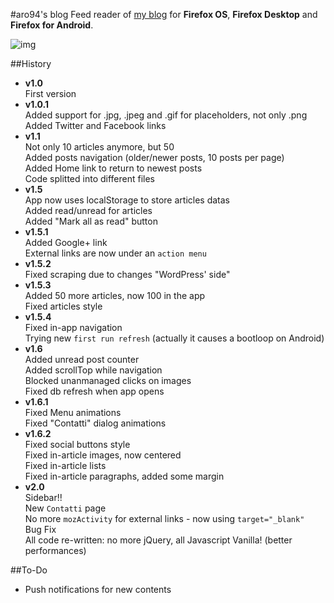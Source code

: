 #aro94's blog
Feed reader of [my blog](http://aro94.altervista.org) for __Firefox OS__, __Firefox Desktop__ and __Firefox for Android__.   
   
![img](http://i.imgur.com/q98kP4G.png)   

##History
- __v1.0__   
First version   
- __v1.0.1__   
Added support for .jpg, .jpeg and .gif for placeholders, not only .png   
Added Twitter and Facebook links   
- __v1.1__   
Not only 10 articles anymore, but 50   
Added posts navigation (older/newer posts, 10 posts per page)   
Added Home link to return to newest posts   
Code splitted into different files   
- __v1.5__   
App now uses localStorage to store articles datas   
Added read/unread for articles   
Added "Mark all as read" button   
- __v1.5.1__   
Added Google+ link   
External links are now under an `action menu`   
- __v1.5.2__   
Fixed scraping due to changes "WordPress' side"   
- __v1.5.3__   
Added 50 more articles, now 100 in the app   
Fixed articles style   
- __v1.5.4__   
Fixed in-app navigation   
Trying new `first run refresh` (actually it causes a bootloop on Android)   
- __v1.6__   
Added unread post counter   
Added scrollTop while navigation   
Blocked unanmanaged clicks on images   
Fixed db refresh when app opens   
- __v1.6.1__   
Fixed Menu animations   
Fixed "Contatti" dialog animations   
- __v1.6.2__   
Fixed social buttons style   
Fixed in-article images, now centered   
Fixed in-article lists   
Fixed in-article paragraphs, added some margin   
- __v2.0__   
Sidebar!!   
New `Contatti` page   
No more `mozActivity` for external links - now using `target="_blank"`   
Bug Fix   
All code re-written: no more jQuery, all Javascript Vanilla! (better performances)   

##To-Do   
- Push notifications for new contents   
